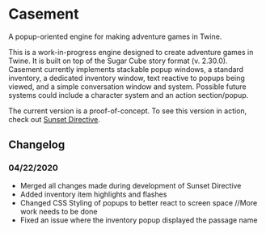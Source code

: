 # Casement
A popup-oriented engine for making adventure games in Twine.

This is a work-in-progress engine designed to create adventure games in Twine. It is built on top of the Sugar Cube story format (v. 2.30.0). Casement currently implements stackable popup windows, a standard inventory, a dedicated inventory window, text reactive to popups being viewed, and a simple conversation window and system. Possible future systems could include a character system and an action section/popup.

The current version is a proof-of-concept. To see this version in action, check out [Sunset Directive](https://incobalt.itch.io/sunset-directive).

## Changelog
### 04/22/2020
* Merged all changes made during development of Sunset Directive
* Added inventory item highlights and flashes
* Changed CSS Styling of popups to better react to screen space //More work needs to be done
* Fixed an issue where the inventory popup displayed the passage name
